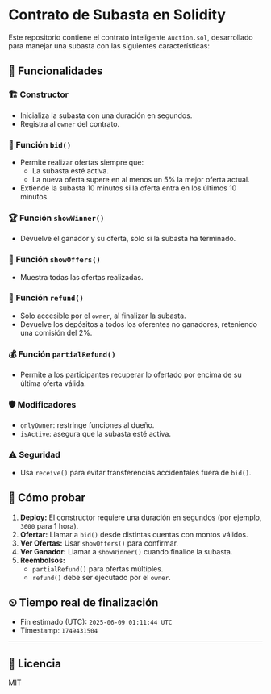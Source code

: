 
# Contrato de Subasta en Solidity

Este repositorio contiene el contrato inteligente `Auction.sol`, desarrollado para manejar una subasta con las siguientes características:

## 🧩 Funcionalidades

### 🏗 Constructor
- Inicializa la subasta con una duración en segundos.
- Registra al `owner` del contrato.

### 🔨 Función `bid()`
- Permite realizar ofertas siempre que:
  - La subasta esté activa.
  - La nueva oferta supere en al menos un 5% la mejor oferta actual.
- Extiende la subasta 10 minutos si la oferta entra en los últimos 10 minutos.

### 🏆 Función `showWinner()`
- Devuelve el ganador y su oferta, solo si la subasta ha terminado.

### 📄 Función `showOffers()`
- Muestra todas las ofertas realizadas.

### 💸 Función `refund()`
- Solo accesible por el `owner`, al finalizar la subasta.
- Devuelve los depósitos a todos los oferentes no ganadores, reteniendo una comisión del 2%.

### 💰 Función `partialRefund()`
- Permite a los participantes recuperar lo ofertado por encima de su última oferta válida.

### 🛡 Modificadores
- `onlyOwner`: restringe funciones al dueño.
- `isActive`: asegura que la subasta esté activa.

### ⚠ Seguridad
- Usa `receive()` para evitar transferencias accidentales fuera de `bid()`.

## 🧪 Cómo probar

1. **Deploy:** El constructor requiere una duración en segundos (por ejemplo, `3600` para 1 hora).
2. **Ofertar:** Llamar a `bid()` desde distintas cuentas con montos válidos.
3. **Ver Ofertas:** Usar `showOffers()` para confirmar.
4. **Ver Ganador:** Llamar a `showWinner()` cuando finalice la subasta.
5. **Reembolsos:** 
   - `partialRefund()` para ofertas múltiples.
   - `refund()` debe ser ejecutado por el `owner`.

## ⏲ Tiempo real de finalización
- Fin estimado (UTC): `2025-06-09 01:11:44 UTC`
- Timestamp: `1749431504`

---

## 📄 Licencia
MIT
